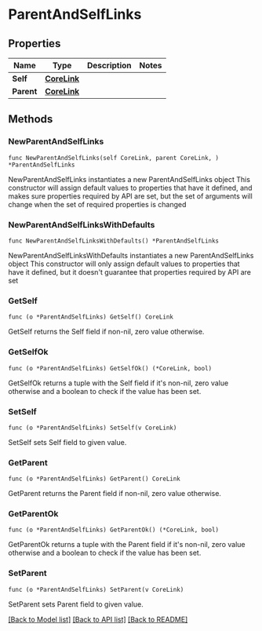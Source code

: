# ParentAndSelfLinks

## Properties

Name | Type | Description | Notes
------------ | ------------- | ------------- | -------------
**Self** | [**CoreLink**](CoreLink.md) |  | 
**Parent** | [**CoreLink**](CoreLink.md) |  | 

## Methods

### NewParentAndSelfLinks

`func NewParentAndSelfLinks(self CoreLink, parent CoreLink, ) *ParentAndSelfLinks`

NewParentAndSelfLinks instantiates a new ParentAndSelfLinks object
This constructor will assign default values to properties that have it defined,
and makes sure properties required by API are set, but the set of arguments
will change when the set of required properties is changed

### NewParentAndSelfLinksWithDefaults

`func NewParentAndSelfLinksWithDefaults() *ParentAndSelfLinks`

NewParentAndSelfLinksWithDefaults instantiates a new ParentAndSelfLinks object
This constructor will only assign default values to properties that have it defined,
but it doesn't guarantee that properties required by API are set

### GetSelf

`func (o *ParentAndSelfLinks) GetSelf() CoreLink`

GetSelf returns the Self field if non-nil, zero value otherwise.

### GetSelfOk

`func (o *ParentAndSelfLinks) GetSelfOk() (*CoreLink, bool)`

GetSelfOk returns a tuple with the Self field if it's non-nil, zero value otherwise
and a boolean to check if the value has been set.

### SetSelf

`func (o *ParentAndSelfLinks) SetSelf(v CoreLink)`

SetSelf sets Self field to given value.


### GetParent

`func (o *ParentAndSelfLinks) GetParent() CoreLink`

GetParent returns the Parent field if non-nil, zero value otherwise.

### GetParentOk

`func (o *ParentAndSelfLinks) GetParentOk() (*CoreLink, bool)`

GetParentOk returns a tuple with the Parent field if it's non-nil, zero value otherwise
and a boolean to check if the value has been set.

### SetParent

`func (o *ParentAndSelfLinks) SetParent(v CoreLink)`

SetParent sets Parent field to given value.



[[Back to Model list]](../README.md#documentation-for-models) [[Back to API list]](../README.md#documentation-for-api-endpoints) [[Back to README]](../README.md)


